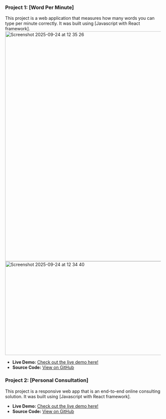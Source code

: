 ### Project 1: [Word Per Minute]
This project is a web application that measures how many words you can type per minute correctly. It was built using [Javascript with React framework].
<img width="702" height="742" alt="Screenshot 2025-09-24 at 12 35 26" src="https://github.com/user-attachments/assets/0a72c5a2-cee2-4c39-9041-3eb951eaaeb3" />
<img width="697" height="303" alt="Screenshot 2025-09-24 at 12 34 40" src="https://github.com/user-attachments/assets/4b125af2-6c1e-477b-bba5-26e99e53c820" />

- **Live Demo:** [Check out the live demo here!](https://wordperminute.web.app/)
- **Source Code:** [View on GitHub](https://github.com/khongorzulkhenchbish/wordperminute)

### Project 2: [Personal Consultation]
This project is a responsive web app that is an end-to-end online consulting solution. It was built using [Javascript with React framework].

- **Live Demo:** [Check out the live demo here!](https://zulatech.web.app/)
- **Source Code:** [View on GitHub](https://github.com/khongorzulkhenchbish/consulting-app-zula)

